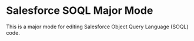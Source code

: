# Salesforce SOQL Major Mode
This is a major mode for editing Salesforce Object Query Language (SOQL) code.

